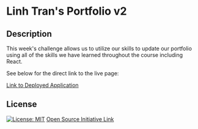 # Linh Tran's Portfolio v2

## Description

This week's challenge allows us to utilize our skills to update our portfolio using all of the skills we have learned throughout the course including React.

See below for the direct link to the live page:

[Link to Deployed Application](https://linhntran.github.io/linhnt-portfolio-v2/)

## License
  
[![License: MIT](https://img.shields.io/badge/License-MIT-yellow.svg)](https://opensource.org/licenses/MIT) [Open Source Initiative Link](https://opensource.org/licenses/MIT)